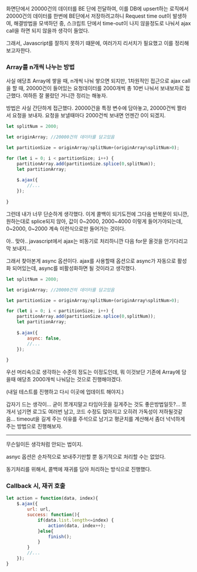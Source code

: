화면단에서 20000건의 데이터를 BE 단에 전달하여, 이를 DB에 upsert하는 로직에서 20000건의 데이터를
한번에 BE단에서 저장하려고하니 Request time out이 발생하여, 해결방법을 모색하던 중, 스크립트 단에서
time-out이 나지 않을정도로 나눠서 ajax call을 하면 되지 않을까 생각이 들었다.

그래서, Javascript를 잘하지 못하기 떄문에, 여러가지 리서치가 필요했고 이를 정리해보고자한다.

### Array를 n개씩 나누는 방법
사실 애당초 Array에 쌓을 때, n개씩 나눠 쌓으면 되지만, 1차원적인 접근으로 ajax call을 할 때, 
20000건이 들어있는 요청데이터를 2000개씩 총 10번 나눠서 보내보자로 접근했다.
여하튼 잘 몰랐던 거니깐 정리는 해놓자.

방법은 사실 간단하게 접근했다. 20000건을 특정 변수에 담아놓고, 20000건씩 짤라서 요청을 보내자.
요청을 보낼때마다 2000건씩 보내면 언젠간 0이 되겠지.

```javascript
let splitNum = 2000;

let originArray; //20000건의 데이터를 담고있음

let partitionSize = originArray/splitNum+(originArray%splitNum>0);

for (let i = 0; i < partitionSize; i++) {
    partitionArray.add(partitionSize.splice(0,splitNum));
    let partitionArray;
    
    $.ajax({
        //...
    });
    
}
```

그런데 내가 너무 단순하게 생각했다. 이게 콜백이 되기도전에 그다음 반복문이 되니깐, 원하는대로 splice되지 않아,
값이 0~2000, 2000~4000 이렇게 들어가야되는데, 0~2000, 0~2000 계속 이런식으로만 들어가는 것이다.

아.. 맞아.. javascript에서 ajax는 비동기로 처리하니깐 다음 for문 올것을 안기다리고 막 보내지...

그래서 찾아본게 async 옵션이다. ajax를 사용할때 옵션으로 async가 자동으로 활성화 되어있는데,
async를 비활성화하면 될 것이라고 생각했다.

```javascript
let splitNum = 2000;

let originArray; //20000건의 데이터를 담고있음

let partitionSize = originArray/splitNum+(originArray%splitNum>0);

for (let i = 0; i < partitionSize; i++) {
    partitionArray.add(partitionSize.splice(0,splitNum));
    let partitionArray;
    
    $.ajax({
        async: false,
        //...
    });
    
}
```

우선 머리속으로 생각하는 수준의 정도는 이정도인데, 뭐 이것보단 기존에 Array에 담을때 애당초 2000개씩 나눠담는 것으로 진행해야겠다.

(내일 테스트를 진행하고 다시 이곳에 업데이트 해야지.)

갑자기 드는 생각이... 굳이 쪼개지말고 타임아웃을 길게주는 것도 좋은방법일듯?...
쪼개서 넘기면 로그도 여러번 남고, 코드 수정도 많아지고 오히려 가독성이 저하될것같음...
timeout을 길게 주는 이유를 주석으로 남기고 평균치를 계산해서 좀더 넉넉하게 주는 방법으로 진행해보자.


---
무슨일이든 생각처럼 안되는 법이지.

asnyc 옵션은 순차적으로 보내주기만할 뿐 동기적으로 처리할 수는 없었다.

동기처리를 위해서, 콜백에 재귀를 담아 처리하는 방식으로 진행했다.


### Callback 시, 재귀 호출
```javascript
let action = function(data, index){
    $.ajax({
        url: url, 
        success: function(){
            if(data.list.length<=index) {
                action(data, index++);
            }else{
                finish();
            }
        }
        //...
    });
}
```

